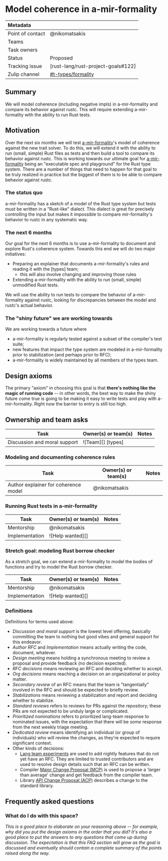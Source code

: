 # Model coherence in a-mir-formality

| Metadata         |                                    |
|:-----------------|------------------------------------|
| Point of contact | @nikomatsakis                      |
| Teams            | <!-- TEAMS WITH ASKS -->           |
| Task owners      | <!-- TASK OWNERS -->               |
| Status           | Proposed                           |
| Tracking issue   | [rust-lang/rust-project-goals#122] |
| Zulip channel    | [#t-types/formality][channel]      |

[channel]: https://rust-lang.zulipchat.com/#narrow/channel/402470-t-types.2Fformality

## Summary

We will model coherence (including negative impls) in a-mir-formality and compare its behavior against rustc.
This will require extending a-mir-formality with the ability to run Rust tests.

## Motivation

Over the next six months we will test [a-mir-formality][]'s model of coherence against the new trait solver.
To do this, we will extend it with the ability to run (small, simple) Rust files as tests and then build a tool to compare its behavior against rustc.
This is working towards our ultimate goal for [a-mir-formality] being an "executable spec and playground" for the Rust type system.
There are a number of things that need to happen for that goal to be truly realized in practice but the biggest of them is to be able to compare behavior against rustc.

[a-mir-formality]: https://github.com/rust-lang/a-mir-formality

### The status quo

a-mir-formality has a sketch of a model of the Rust type system but tests must be written in a "Rust-like" dialect.
This dialect is great for precisely controlling the input but makes it impossible to compare mir-formality's behavior to rustc in any systematic way.

### The next 6 months

Our goal for the next 6 months is to use a-mir-formality to document and explore Rust's coherence system.
Towards this end we will do two major initiatives:

* Preparing an explainer that documents a-mir-formality's rules and reading it with the [types] team;
    * this will also involve changing and improving those rules
* Extending a-mir-formality with the ability to run (small, simple) unmodified Rust tests.

We will use the ability to run tests to compare the behavior of a-mir-formality against rustc, looking for discrepancies between the model and rustc's actual behavior.

### The "shiny future" we are working towards

We are working towards a future where

* a-mir-formality is regularly tested against a subset of the compiler's test suite;
* new features that impact the type system are modeled in a-mir-formality prior to stabilization (and perhaps prior to RFC);
* a-mir-formality is widely maintained by all members of the types team.

## Design axioms

The primary "axiom" in choosing this goal is that **there's nothing like the magic of running code** -- in other words, the best way to make the shiny future come true is going to be making it easy to write tests and play with a-mir-formality. Right now the barrier to entry is still too high. 

[da]: ../about/design_axioms.md

## Ownership and team asks

| Task                         | Owner(s) or team(s) | Notes |
|------------------------------|---------------------|-------|
| Discussion and moral support | ![Team][] [types]   |       |

### Modeling and documenting coherence rules

| Task                                 | Owner(s) or team(s) | Notes |
|--------------------------------------|---------------------|-------|
| Author explainer for coherence model | @nikomatsakis       |       |

### Running Rust tests in a-mir-formality

| Task           | Owner(s) or team(s) | Notes |
|----------------|---------------------|-------|
| Mentorship     | @nikomatsakis       |       |
| Implementation | ![Help wanted][]    |       |

### Stretch goal: modeling Rust borrow checker

As a stretch goal, we can extend a-mir-formality to model the bodies of functions and try to model the Rust borrow checker.

| Task           | Owner(s) or team(s) | Notes |
|----------------|---------------------|-------|
| Mentorship     | @nikomatsakis       |       |
| Implementation | ![Help wanted][]    |       |

### Definitions

Definitions for terms used above:

* *Discussion and moral support* is the lowest level offering, basically committing the team to nothing but good vibes and general support for this endeavor.
* *Author RFC* and *Implementation* means actually writing the code, document, whatever.
* *Design meeting* means holding a synchronous meeting to review a proposal and provide feedback (no decision expected).
* *RFC decisions* means reviewing an RFC and deciding whether to accept.
* *Org decisions* means reaching a decision on an organizational or policy matter.
* *Secondary review* of an RFC means that the team is "tangentially" involved in the RFC and should be expected to briefly review.
* *Stabilizations* means reviewing a stabilization and report and deciding whether to stabilize.
* *Standard reviews* refers to reviews for PRs against the repository; these PRs are not expected to be unduly large or complicated.
* *Prioritized nominations* refers to prioritized lang-team response to nominated issues, with the expectation that there will be *some* response from the next weekly triage meeting.
* *Dedicated review* means identifying an individual (or group of individuals) who will review the changes, as they're expected to require significant context.
* Other kinds of decisions:
    * [Lang team experiments](https://lang-team.rust-lang.org/how_to/experiment.html) are used to add nightly features that do not yet have an RFC. They are limited to trusted contributors and are used to resolve design details such that an RFC can be written.
    * Compiler [Major Change Proposal (MCP)](https://forge.rust-lang.org/compiler/mcp.html) is used to propose a 'larger than average' change and get feedback from the compiler team.
    * Library [API Change Proposal (ACP)](https://std-dev-guide.rust-lang.org/development/feature-lifecycle.html) describes a change to the standard library.

## Frequently asked questions

### What do I do with this space?

*This is a good place to elaborate on your reasoning above -- for example, why did you put the design axioms in the order that you did? It's also a good place to put the answers to any questions that come up during discussion. The expectation is that this FAQ section will grow as the goal is discussed and eventually should contain a complete summary of the points raised along the way.*
